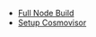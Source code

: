 - [Full Node Build](<Full Node Build 58589afd.md>)
- [Setup Cosmovisor](<Setup Cosmovisor 4b876285.md>)
